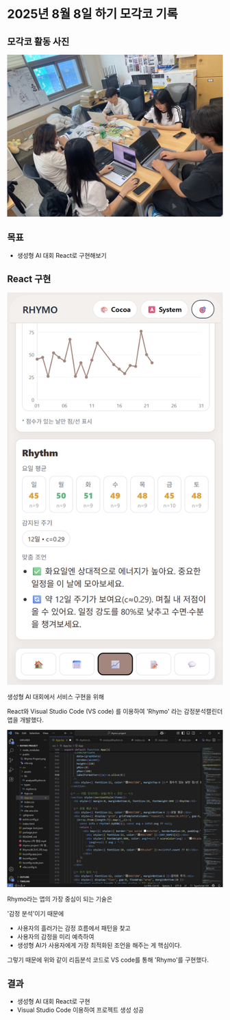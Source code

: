 # 2025년 8월 8일 하기 모각코 기록

## 모각코 활동 사진
[![모각코 사진](../image/모각코0808.jpg)](../image/모각코0808.jpg) 

## 목표
- 생성형 AI 대회 React로 구현해보기

## React 구현
[![Rhymo React 사진](../image/rhymo1.png)](../image/rhymo1.png) 

생성형 AI 대회에서 서비스 구현을 위해

React와 Visual Studio Code (VS code) 를 이용하여 'Rhymo' 라는 감정분석캘린더 앱을 개발했다.

[![Rhymo VScode](../image/rhymoreport.png)](../image/rhymoreport.png) 

Rhymo라는 앱의 가장 중심이 되는 기술은

'감정 분석'이기 때문에

- 사용자의 흘러가는 감정 흐름에서 패턴을 찾고
- 사용자의 감정을 미리 예측하여
- 생성형 AI가 사용자에게 가장 최적화된 조언을 해주는 게 핵심이다.

그렇기 때문에 위와 같이 리듬분석 코드로 VS code를 통해 'Rhymo'를 구현했다.

## 결과
- 생성형 AI 대회 React로 구현
- Visual Studio Code 이용하여 프로젝트 생성 성공
